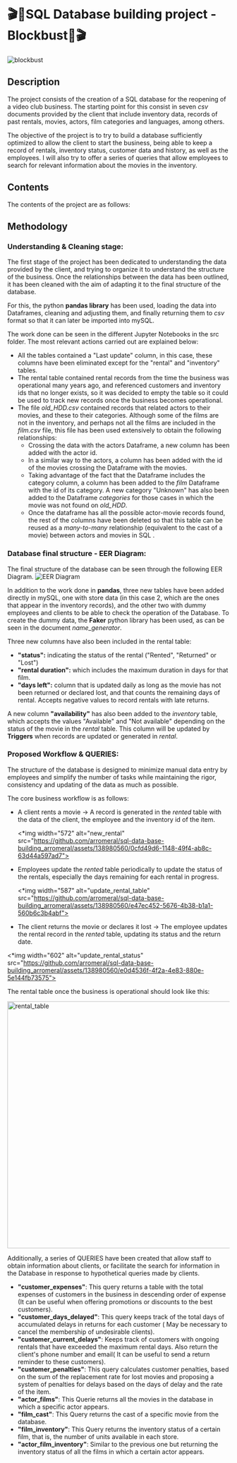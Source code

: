 # 🎬📼SQL Database building project - Blockbust📼🎬
![blockbust](https://github.com/arromeral/sql-data-base-building_arromeral/assets/138980560/e6033b62-f4fe-4eab-a36c-552663bc037d)
## Description
The project consists of the creation of a SQL database for the reopening of a video club business. The starting point for this consist in seven *csv* documents provided by the client that include inventory data, records of past rentals, movies, actors, film categories and languages, among others.

The objective of the project is to try to build a database sufficiently optimized to allow the client to start the business, being able to keep a record of rentals, inventory status, customer data and history, as well as the employees. I will also try to offer a series of queries that allow employees to search for relevant information about the movies in the inventory.
## Contents
The contents of the project are as follows:
## Methodology
### Understanding & Cleaning stage:
The first stage of the project has been dedicated to understanding the data provided by the client, and trying to organize it to understand the structure of the business. Once the relationships between the data has been outlined, it has been cleaned with the aim of adapting it to the final structure of the database.

For this, the python **pandas library** has been used, loading the data into Dataframes, cleaning and adjusting them, and finally returning them to *csv* format so that it can later be imported into mySQL.

The work done can be seen in the different Jupyter Notebooks in the src folder. The most relevant actions carried out are explained below:

- All the tables contained a "Last update" column, in this case, these columns have been eliminated except for the "rental" and "inventory" tables.
- The rental table contained rental records from the time the business was operational many years ago, and referenced customers and inventory ids that no longer exists, so it was decided to empty the table so it could be used to track new records once the business becomes operational.
- The file *old_HDD.csv* contained records that related actors to their movies, and these to their categories. Although some of the films are not in the inventory, and perhaps not all the films are included in the *film.csv* file, this file has been used extensively to obtain the following relationships:
  - Crossing the data with the actors Dataframe, a new column has been added with the actor id.
  - In a similar way to the actors, a column has been added with the id of the movies crossing the Dataframe with the movies.
  - Taking advantage of the fact that the Dataframe includes the category column, a column has been added to the *film* Dataframe with the id of its category. A new category "Unknown" has also been added to the Dataframe *categories* for those cases in which the movie was not found on *old_HDD*.
  - Once the dataframe has all the possible actor-movie records found, the rest of the columns have been deleted so that this table can be reused as a *many-to-many* relationship (equivalent to the cast of a movie) between actors and movies in SQL .
### Database final structure - EER Diagram:
The final structure of the database can be seen through the following EER Diagram.
![EER Diagram](*https://github.com/arromeral/sql-data-base-building_arromeral/assets/138980560/fbc26ff1-ec64-4ba9-9f8e-26204997db9f)

In addition to the work done in **pandas**, three new tables have been added directly in mySQL, one with store data (in this case 2, which are the ones that appear in the inventory records), and the other two with dummy employees and clients to be able to check the operation of the Database. To create the dummy data, the **Faker** python library has been used, as can be seen in the document *name_generator*.

Three new columns have also been included in the rental table:
- **"status":** indicating the status of the rental ("Rented", "Returned" or "Lost")
- **"rental duration":** which includes the maximum duration in days for that film.
- **"days left":** column that is updated daily as long as the movie has not been returned or declared lost, and that counts the remaining days of rental. Accepts negative values ​​to record rentals with late returns.
  
A new column **"availability"** has also been added to the *inventory* table, which accepts the values ​​"Available" and "Not available" depending on the status of the movie in the *rental* table. This column will be updated by **Triggers** when records are updated or generated in *rental*.

### Proposed Workflow & QUERIES:

The structure of the database is designed to minimize manual data entry by employees and simplify the number of tasks while maintaining the rigor, consistency and updating of the data as much as possible.

The core business workflow is as follows:
- A client rents a movie -> A record is generated in the *rented* table with the data of the client, the employee and the inventory id of the item.
  
  <*img width="572" alt="new_rental" src="https://github.com/arromeral/sql-data-base-building_arromeral/assets/138980560/0cfd49d6-1148-49f4-ab8c-63d44a597ad7">
- Employees update the *rented* table periodically to update the status of the rentals, especially the days remaining for each rental in progress.

  <*img width="587" alt="update_rental_table" src="https://github.com/arromeral/sql-data-base-building_arromeral/assets/138980560/e47ec452-5676-4b38-b1a1-560b6c3b4abf">
- The client returns the movie or declares it lost -> The employee updates the rental record in the *rented* table, updating its status and the return date.

<*img width="602" alt="update_rental_status" src="https://github.com/arromeral/sql-data-base-building_arromeral/assets/138980560/e0d4536f-4f2a-4e83-880e-5e144fb73575">

The rental table once the business is operational should look like this:

<img width="560" alt="rental_table" src="https://github.com/arromeral/sql-data-base-building_arromeral/assets/138980560/27ebb4d9-1503-4131-b146-2a5b7758d2ae">


Additionally, a series of QUERIES have been created that allow staff to obtain information about clients, or facilitate the search for information in the Database in response to hypothetical queries made by clients.
- **"customer_expenses"**: This query returns a table with the total expenses of customers in the business in descending order of expense (It can be useful when offering promotions or discounts to the best customers).
- **"customer_days_delayed"**: This query keeps track of the total days of accumulated delays in returns for each customer (
May be necessary to cancel the membership of undesirable clients).
- **"customer_current_delays"**: Keeps track of customers with ongoing rentals that have exceeded the maximum rental days. Also return the client's phone number and email(
It can be useful to send a return reminder to these customers).
- **"customer_penalties"**: This query calculates customer penalties, based on the sum of the replacement rate for lost movies and proposing a system of penalties for delays based on the days of delay and the rate of the item.
- **"actor_films"**: This Querie returns all the movies in the database in which a specific actor appears.
- **"film_cast"**: This Query returns the cast of a specific movie from the database.
- **"film_inventory"**: This Query returns the inventory status of a certain film, that is, the number of units available in each store.
- **"actor_film_inventory"**: Similar to the previous one but returning the inventory status of all the films in which a certain actor appears.
